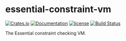 # essential-constraint-vm

[![Crates.io][crates-badge]][crates-url]
[![Documentation][docs-badge]][docs-url]
[![license][apache-badge]][apache-url]
[![Build Status][actions-badge]][actions-url]

[crates-badge]: https://img.shields.io/crates/v/essential-constraint-vm.svg
[crates-url]: https://crates.io/crates/essential-constraint-vm
[docs-badge]: https://docs.rs/essential-constraint-vm/badge.svg
[docs-url]: https://docs.rs/essential-constraint-vm
[apache-badge]: https://img.shields.io/badge/license-APACHE-blue.svg
[apache-url]: LICENSE
[actions-badge]: https://github.com/essential-contributions/essential-base/workflows/ci/badge.svg
[actions-url]:https://github.com/essential-contributions/essential-base/actions

The Essential constraint checking VM.